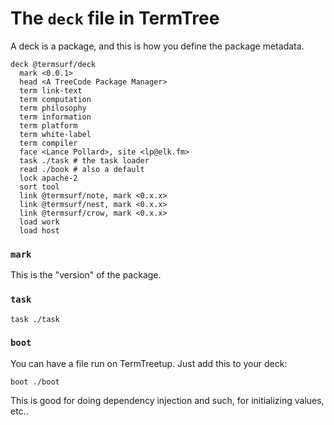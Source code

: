 # The `deck` file in TermTree

A deck is a package, and this is how you define the package metadata.

```
deck @termsurf/deck
  mark <0.0.1>
  head <A TreeCode Package Manager>
  term link-text
  term computation
  term philosophy
  term information
  term platform
  term white-label
  term compiler
  face <Lance Pollard>, site <lp@elk.fm>
  task ./task # the task loader
  read ./book # also a default
  lock apache-2
  sort tool
  link @termsurf/note, mark <0.x.x>
  link @termsurf/nest, mark <0.x.x>
  link @termsurf/crow, mark <0.x.x>
  load work
  load host
```

### `mark`

This is the "version" of the package.

### `task`

```
task ./task
```

### `boot`

You can have a file run on TermTreetup. Just add this to your deck:

```
boot ./boot
```

This is good for doing dependency injection and such, for initializing
values, etc..
